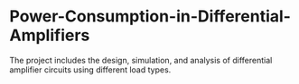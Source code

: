 # Power-Consumption-in-Differential-Amplifiers
The project includes the design, simulation, and analysis of differential amplifier circuits using different load types.
